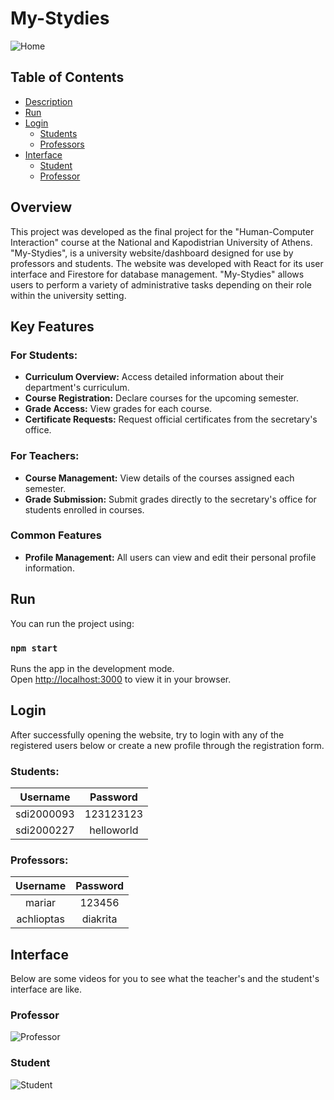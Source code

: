 # My-Stydies

![Home](https://github.com/joannakonte/eam_project/blob/master/Videos/Home.gif)

## Table of Contents
- [Description](#Description)
- [Run](#Run)
- [Login](#Login)
  - [Students](#Students)
  - [Professors](#Professors)
- [Interface](#Interface)
  - [Student](#Student)
  - [Professor](#Professor)


## Overview
This project was developed as the final project for the "Human-Computer Interaction" course at the National and Kapodistrian University of Athens. "My-Stydies", is a university website/dashboard designed for use by professors and students. The website was developed with React for its user interface and Firestore for database management. "My-Stydies" allows users to perform a variety of administrative tasks depending on their role within the university setting.

##  Key Features

### For Students:
- **Curriculum Overview:** Access detailed information about their department's curriculum.
- **Course Registration:** Declare courses for the upcoming semester.
- **Grade Access:** View grades for each course.
- **Certificate Requests:** Request official certificates from the secretary's office.

### For Teachers:
- **Course Management:** View details of the courses assigned each semester.
- **Grade Submission:** Submit grades directly to the secretary's office for students enrolled in courses.

### Common Features

- **Profile Management:** All users can view and edit their personal profile information.

## Run
You can run the project using:
### `npm start`

Runs the app in the development mode.\
Open [http://localhost:3000](http://localhost:3000) to view it in your browser.

## Login
After successfully opening the website, try to login with any of the registered users below or create a new profile through the registration form.

### Students:
| Username           | Password |
| :----------------: | :------: |
| sdi2000093        | 123123123 |
| sdi2000227        | helloworld |


### Professors:
| Username           | Password |
| :----------------: | :------: |
| mariar        | 123456 |
| achlioptas    | diakrita |

## Interface
Below are some videos for you to see what the teacher's and the student's interface are like.

### Professor
![Professor](https://github.com/joannakonte/eam_project/blob/master/Videos/Professor.gif)

### Student
![Student](https://github.com/joannakonte/eam_project/blob/master/Videos/Student.gif)



